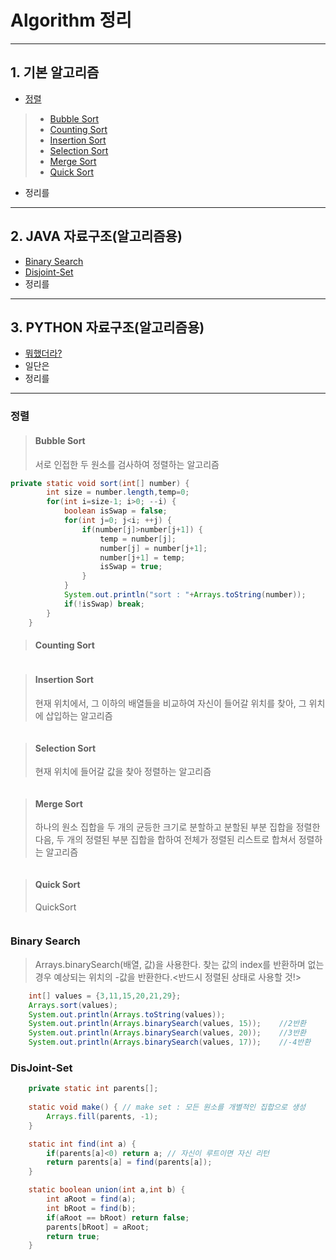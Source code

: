 # Algorithm 정리
---
## 1. 기본 알고리즘
* [정렬](#정렬)
>- [Bubble Sort](#bubble-sort)
>- [Counting Sort](#counting-sort)
>- [Insertion Sort](#insertion-sort)
>- [Selection Sort](#selection-sort)
>- [Merge Sort](#merge-sort)
>- [Quick Sort](#quick-sort)

* 정리를
---
## 2. JAVA 자료구조(알고리즘용)
* [Binary Search](#binary-search)
* [Disjoint-Set](#disjoint-set)
* 정리를
---
## 3. PYTHON 자료구조(알고리즘용)
* [뭐했더라?](#1day1commit)
* 일단은
* 정리를
---


### 정렬

>#### Bubble Sort
>서로 인접한 두 원소를 검사하여 정렬하는 알고리즘
```java
private static void sort(int[] number) {
		int size = number.length,temp=0;
		for(int i=size-1; i>0; --i) {
			boolean isSwap = false;
			for(int j=0; j<i; ++j) {
				if(number[j]>number[j+1]) {
					temp = number[j];
					number[j] = number[j+1];
					number[j+1] = temp;
					isSwap = true;
				}
			}
			System.out.println("sort : "+Arrays.toString(number));
			if(!isSwap) break;
		}
	}
```
>#### Counting Sort
>
```java
```

>#### Insertion Sort
>현재 위치에서, 그 이하의 배열들을 비교하여 자신이 들어갈 위치를 찾아, 그 위치에 삽입하는 알고리즘
```java
```

>#### Selection Sort
>현재 위치에 들어갈 값을 찾아 정렬하는 알고리즘
```java
```

>#### Merge Sort
>하나의 원소 집합을 두 개의 균등한 크기로 분할하고 분할된 부분 집합을 정렬한 다음, 두 개의 정렬된 부분 집합을 합하여 전체가 정렬된 리스트로 합쳐서 정렬하는 알고리즘
```java
```

>#### Quick Sort
>QuickSort
```java
```

### Binary Search
> Arrays.binarySearch(배열, 값)을 사용한다.
> 찾는 값의 index를 반환하며 없는 경우 예상되는 위치의 -값을 반환한다.<반드시 정렬된 상태로 사용할 것!>
```java
	int[] values = {3,11,15,20,21,29};
	Arrays.sort(values);
	System.out.println(Arrays.toString(values));
	System.out.println(Arrays.binarySearch(values, 15));	//2반환
	System.out.println(Arrays.binarySearch(values, 20));	//3반환
	System.out.println(Arrays.binarySearch(values, 17));	//-4반환
```
		
### DisJoint-Set
```java
	private static int parents[];
	
	static void make() { // make set : 모든 원소를 개별적인 집합으로 생성
		Arrays.fill(parents, -1);
	}

	static int find(int a) {
		if(parents[a]<0) return a; // 자신이 루트이면 자신 리턴
		return parents[a] = find(parents[a]);
	}

	static boolean union(int a,int b) {
		int aRoot = find(a);
		int bRoot = find(b);
		if(aRoot == bRoot) return false;
		parents[bRoot] = aRoot;
		return true;
	}
```